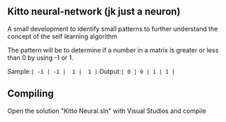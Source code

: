 ## Kitto neural-network (jk just a neuron)
A small development to identify small patterns to further understand the concept of the self learning algorithm

The pattern will be to determine if a number in a matrix is greater or less than 0 by using -1 or 1.

Sample:`
 | -1 | -1
 |  1 |  1
 |
 `
Output:`
 | 0 | 0
 | 1 | 1
 |
`
## Compiling
Open the solution "Kitto Neural.sln" with Visual Studios and compile
